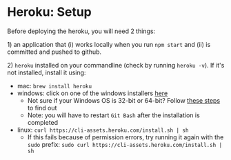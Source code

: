 # Heroku: Setup

Before deploying the heroku, you will need 2 things:

1\) an application that \(i\) works locally when you run `npm start` and \(ii\) is committed and pushed to github.

2\) `heroku` installed on your commandline \(check by running `heroku -v`\). If it's not installed, install it using:

* mac: `brew install heroku`
* windows: click on one of the windows installers [here](https://devcenter.heroku.com/articles/heroku-cli#download-and-install)
  * Not sure if your Windows OS is 32-bit or 64-bit? Follow [these steps](https://www.techjunkie.com/check-windows-10-32-64-bit/) to find out
  * Note: you will have to restart `Git Bash` after the installation is completed
* linux:  `curl https://cli-assets.heroku.com/install.sh | sh`
  * If this fails because of permission errors, try running it again with the `sudo` prefix: `sudo curl https://cli-assets.heroku.com/install.sh | sh`
